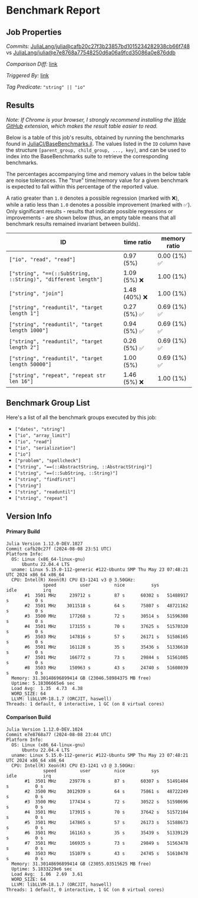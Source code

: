 # Benchmark Report

## Job Properties

*Commits:* [JuliaLang/julia@cafb20c27f3b23857bd1015234282938cb66f748](https://github.com/JuliaLang/julia/commit/cafb20c27f3b23857bd1015234282938cb66f748) vs [JuliaLang/julia@e7e8768a77548250d6a06a9fcd35086a0e876ddb](https://github.com/JuliaLang/julia/commit/e7e8768a77548250d6a06a9fcd35086a0e876ddb)

*Comparison Diff:* [link](https://github.com/JuliaLang/julia/compare/e7e8768a77548250d6a06a9fcd35086a0e876ddb..cafb20c27f3b23857bd1015234282938cb66f748)

*Triggered By:* [link](https://github.com/JuliaLang/julia/pull/55424#issuecomment-2276912818)

*Tag Predicate:* `"string" || "io"`

## Results

*Note: If Chrome is your browser, I strongly recommend installing the [Wide GitHub](https://chrome.google.com/webstore/detail/wide-github/kaalofacklcidaampbokdplbklpeldpj?hl=en)
extension, which makes the result table easier to read.*

Below is a table of this job's results, obtained by running the benchmarks found in
[JuliaCI/BaseBenchmarks.jl](https://github.com/JuliaCI/BaseBenchmarks.jl). The values
listed in the `ID` column have the structure `[parent_group, child_group, ..., key]`,
and can be used to index into the BaseBenchmarks suite to retrieve the corresponding
benchmarks.

The percentages accompanying time and memory values in the below table are noise tolerances. The "true"
time/memory value for a given benchmark is expected to fall within this percentage of the reported value.

A ratio greater than `1.0` denotes a possible regression (marked with :x:), while a ratio less
than `1.0` denotes a possible improvement (marked with :white_check_mark:). Only significant results - results
that indicate possible regressions or improvements - are shown below (thus, an empty table means that all
benchmark results remained invariant between builds).

| ID | time ratio | memory ratio |
|----|------------|--------------|
| `["io", "read", "read"]` | 0.97 (5%)  | 0.00 (1%) :white_check_mark: |
| `["string", "==(::SubString, ::String)", "different length"]` | 1.09 (5%) :x: | 1.00 (1%)  |
| `["string", "join"]` | 1.48 (40%) :x: | 1.00 (1%)  |
| `["string", "readuntil", "target length 1"]` | 0.27 (5%) :white_check_mark: | 0.69 (1%) :white_check_mark: |
| `["string", "readuntil", "target length 1000"]` | 0.94 (5%) :white_check_mark: | 0.69 (1%) :white_check_mark: |
| `["string", "readuntil", "target length 2"]` | 0.26 (5%) :white_check_mark: | 0.69 (1%) :white_check_mark: |
| `["string", "readuntil", "target length 50000"]` | 1.00 (5%)  | 0.69 (1%) :white_check_mark: |
| `["string", "repeat", "repeat str len 16"]` | 1.46 (5%) :x: | 1.00 (1%)  |

## Benchmark Group List

Here's a list of all the benchmark groups executed by this job:

- `["dates", "string"]`
- `["io", "array_limit"]`
- `["io", "read"]`
- `["io", "serialization"]`
- `["io"]`
- `["problem", "spellcheck"]`
- `["string", "==(::AbstractString, ::AbstractString)"]`
- `["string", "==(::SubString, ::String)"]`
- `["string", "findfirst"]`
- `["string"]`
- `["string", "readuntil"]`
- `["string", "repeat"]`

## Version Info

#### Primary Build

```
Julia Version 1.12.0-DEV.1027
Commit cafb20c27f (2024-08-08 23:51 UTC)
Platform Info:
  OS: Linux (x86_64-linux-gnu)
      Ubuntu 22.04.4 LTS
  uname: Linux 5.15.0-112-generic #122-Ubuntu SMP Thu May 23 07:48:21 UTC 2024 x86_64 x86_64
  CPU: Intel(R) Xeon(R) CPU E3-1241 v3 @ 3.50GHz: 
              speed         user         nice          sys         idle          irq
       #1  3501 MHz     239712 s         87 s      60302 s   51488917 s          0 s
       #2  3501 MHz    3011518 s         64 s      75807 s   48721162 s          0 s
       #3  3500 MHz     177268 s         72 s      30514 s   51596308 s          0 s
       #4  3501 MHz     173155 s         70 s      37625 s   51570320 s          0 s
       #5  3503 MHz     147816 s         57 s      26171 s   51586165 s          0 s
       #6  3501 MHz     161128 s         35 s      35436 s   51336610 s          0 s
       #7  3501 MHz     166772 s         73 s      29844 s   51561085 s          0 s
       #8  3503 MHz     150963 s         43 s      24740 s   51608039 s          0 s
  Memory: 31.30148696899414 GB (23046.58984375 MB free)
  Uptime: 5.18306665e6 sec
  Load Avg:  1.35  4.73  4.38
  WORD_SIZE: 64
  LLVM: libLLVM-18.1.7 (ORCJIT, haswell)
Threads: 1 default, 0 interactive, 1 GC (on 8 virtual cores)

```

#### Comparison Build

```
Julia Version 1.12.0-DEV.1024
Commit e7e8768a77 (2024-08-08 23:44 UTC)
Platform Info:
  OS: Linux (x86_64-linux-gnu)
      Ubuntu 22.04.4 LTS
  uname: Linux 5.15.0-112-generic #122-Ubuntu SMP Thu May 23 07:48:21 UTC 2024 x86_64 x86_64
  CPU: Intel(R) Xeon(R) CPU E3-1241 v3 @ 3.50GHz: 
              speed         user         nice          sys         idle          irq
       #1  3501 MHz     239776 s         87 s      60307 s   51491404 s          0 s
       #2  3500 MHz    3012939 s         64 s      75861 s   48722249 s          0 s
       #3  3500 MHz     177434 s         72 s      30522 s   51598696 s          0 s
       #4  3501 MHz     173915 s         70 s      37642 s   51572104 s          0 s
       #5  3501 MHz     147865 s         57 s      26173 s   51588673 s          0 s
       #6  3501 MHz     161163 s         35 s      35439 s   51339129 s          0 s
       #7  3501 MHz     166935 s         73 s      29849 s   51563478 s          0 s
       #8  3503 MHz     151079 s         43 s      24745 s   51610478 s          0 s
  Memory: 31.30148696899414 GB (23055.03515625 MB free)
  Uptime: 5.1833229e6 sec
  Load Avg:  1.06  2.69  3.61
  WORD_SIZE: 64
  LLVM: libLLVM-18.1.7 (ORCJIT, haswell)
Threads: 1 default, 0 interactive, 1 GC (on 8 virtual cores)

```
